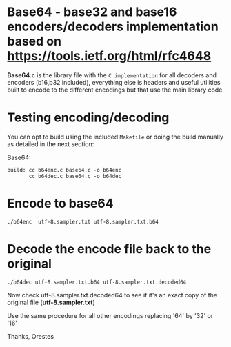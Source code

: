 # Base64 - base32 and base16 encoders/decoders implementation based on https://tools.ietf.org/html/rfc4648

**Base64.c** is the library file with the ``C implementation`` for all decoders and encoders (b16,b32 included), everything else is headers and useful utilities built to encode to the different
encodings but that use the main library code.


# Testing encoding/decoding

You can opt to build using the included ``Makefile`` or doing the build manually as detailed in the next section:

Base64:

    build: cc b64enc.c base64.c -o b64enc
           cc b64dec.c base64.c -o b64dec


# Encode to base64

    ./b64enc  utf-8.sampler.txt utf-8.sampler.txt.b64

# Decode the encode file back to the original

    ./b64dec utf-8.sampler.txt.b64 utf-8.sampler.txt.decoded64


Now check utf-8.sampler.txt.decoded64 to see if it's an exact copy of the original
file (**utf-8.sampler.txt**)


Use the same  procedure for all other encodings replacing '64' by '32' or '16'


Thanks,
Orestes

